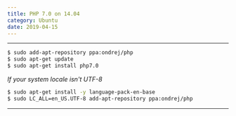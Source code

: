 ```yaml
---
title: PHP 7.0 on 14.04
category: Ubuntu
date: 2019-04-15
---
```


-----

```bash
$ sudo add-apt-repository ppa:ondrej/php
$ sudo apt-get update
$ sudo apt-get install php7.0
```

*If your system locale isn't UTF-8*
```bash
$ sudo apt-get install -y language-pack-en-base
$ sudo LC_ALL=en_US.UTF-8 add-apt-repository ppa:ondrej/php
```

-----